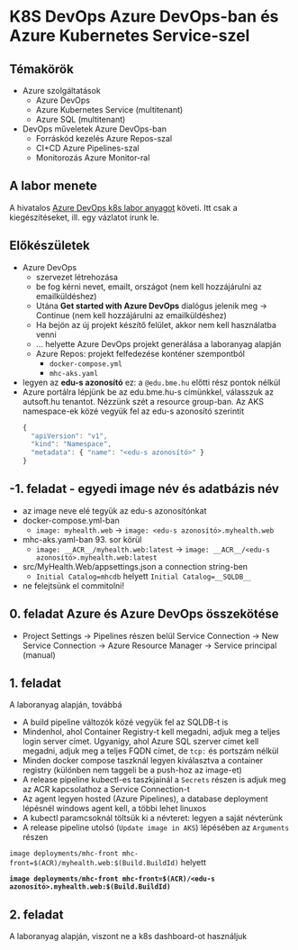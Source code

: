 # K8S DevOps Azure DevOps-ban és Azure Kubernetes Service-szel

## Témakörök

- Azure szolgáltatások
    - Azure DevOps
    - Azure Kubernetes Service (multitenant)
    - Azure SQL (multitenant)
- DevOps műveletek Azure DevOps-ban
    - Forráskód kezelés Azure Repos-szal
    - CI+CD Azure Pipelines-szal
    - Monitorozás Azure Monitor-ral

## A labor menete

A hivatalos [Azure DevOps k8s labor anyagot](https://www.azuredevopslabs.com/labs/vstsextend/kubernetes/) követi. Itt csak a kiegészítéseket, ill. egy vázlatot írunk le.

## Előkészületek

- Azure DevOps
    - szervezet létrehozása
    - be fog kérni nevet, emailt, országot (nem kell hozzájárulni az emailküldéshez)
    - Utána **Get started with Azure DevOps** dialógus jelenik meg -> Continue (nem kell hozzájárulni az emailküldéshez)
    - Ha bejön az új projekt készítő felület, akkor nem kell használatba venni
    - ... helyette Azure DevOps projekt generálása a laboranyag alapján
    - Azure Repos: projekt felfedezése konténer szempontból
        - `docker-compose.yml`
        - `mhc-aks.yaml`
- legyen az **edu-s azonosító** ez: a `@edu.bme.hu` előtti rész pontok nélkül
- Azure portálra lépjünk be az edu.bme.hu-s címünkkel, válasszuk az autsoft.hu tenantot. Nézzünk szét a resource group-ban. Az AKS namespace-ek közé vegyük fel az edu-s azonosító szerintit
    ```javascript
    {
      "apiVersion": "v1",
      "kind": "Namespace",
      "metadata": { "name": "<edu-s azonosító>" }
    }
    ```

## -1. feladat - egyedi image név és adatbázis név

- az image neve elé tegyük az edu-s azonosítónkat
- docker-compose.yml-ban
    - `image: myhealth.web` -> `image: <edu-s azonosító>.myhealth.web`
- mhc-aks.yaml-ban 93. sor körül
    - `image: __ACR__/myhealth.web:latest` -> `image: __ACR__/<edu-s azonosító>.myhealth.web:latest`
- src/MyHealth.Web/appsettings.json a connection string-ben
    - `Initial Catalog=mhcdb` helyett `Initial Catalog=__SQLDB__`
- ne felejtsünk el commitolni!

## 0. feladat Azure és Azure DevOps összekötése

- Project Settings -> Pipelines részen belül Service Connection -> New Service Connection -> Azure Resource Manager -> Service principal (manual)

## 1. feladat

A laboranyag alapján, továbbá
- A build pipeline változók közé vegyük fel az SQLDB-t is
- Mindenhol, ahol Container Registry-t kell megadni, adjuk meg a teljes login server címet. Ugyanígy, ahol Azure SQL szerver címet kell megadni, adjuk meg a teljes FQDN címet, de `tcp:` és portszám nélkül
- Minden docker compose taszknál legyen kiválasztva a container registry (különben nem taggeli be a push-hoz az image-et)
- A release pipeline kubectl-es taszkjainál a `Secrets` részen is adjuk meg az ACR kapcsolathoz a Service Connection-t 
- Az agent legyen hosted (Azure Pipelines), a database deployment lépésnél windows agent kell, a többi lehet linuxos
- A kubectl paramcsoknál töltsük ki a névteret: legyen a saját névterünk
- A release pipeline utolsó (`Update image in AKS`) lépésében az `Arguments` részen 

`image deployments/mhc-front mhc-front=$(ACR)/myhealth.web:$(Build.BuildId)` helyett

**`image deployments/mhc-front mhc-front=$(ACR)/<edu-s azonosító>.myhealth.web:$(Build.BuildId)`**

## 2. feladat

A laboranyag alapján, viszont ne a k8s dashboard-ot használjuk
